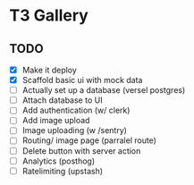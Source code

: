 # T3 Gallery


## TODO

- [x] Make it deploy
- [x] Scaffold basic ui with mock data
- [ ] Actually set up a database (versel postgres)
- [ ] Attach database to UI  
- [ ] Add authentication (w/ clerk)
- [ ] Add image upload
- [ ] Image uploading (w /sentry)
- [ ] Routing/ image page (parralel route)
- [ ] Delete button with server action
- [ ] Analytics (posthog)
- [ ] Ratelimiting (upstash)